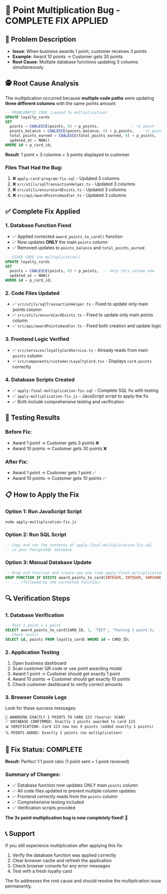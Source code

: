 # 🎯 Point Multiplication Bug - COMPLETE FIX APPLIED

## 🐛 Problem Description
- **Issue**: When business awards 1 point, customer receives 3 points
- **Example**: Award 10 points → Customer gets 30 points  
- **Root Cause**: Multiple database functions updating 3 columns simultaneously

## 🕵️ Root Cause Analysis

The multiplication occurred because **multiple code paths** were updating **three different columns** with the same points amount:

```sql
-- PROBLEMATIC CODE (caused 3x multiplication)
UPDATE loyalty_cards
SET 
  points = COALESCE(points, 0) + p_points,              -- +1 point
  points_balance = COALESCE(points_balance, 0) + p_points,  -- +1 point  
  total_points_earned = COALESCE(total_points_earned, 0) + p_points,  -- +1 point
  updated_at = NOW()
WHERE id = p_card_id;
```

**Result**: 1 point × 3 columns = 3 points displayed to customer

### Files That Had the Bug:
1. ❌ `apply-card-program-fix.sql` - Updated 3 columns
2. ❌ `src/utils/sqlTransactionHelper.ts` - Updated 3 columns
3. ❌ `src/utils/ensureCardExists.ts` - Updated 3 columns  
4. ❌ `src/api/awardPointsHandler.ts` - Updated 3 columns

## ✅ Complete Fix Applied

### 1. **Database Function Fixed** 
- ✅ Applied corrected `award_points_to_card()` function
- ✅ Now updates **ONLY** the main `points` column
- ✅ Removed updates to `points_balance` and `total_points_earned`

```sql
-- FIXED CODE (no multiplication!)
UPDATE loyalty_cards
SET 
  points = COALESCE(points, 0) + p_points,  -- Only this column now
  updated_at = NOW()
WHERE id = p_card_id;
```

### 2. **Code Files Updated**
- ✅ `src/utils/sqlTransactionHelper.ts` - Fixed to update only main points column
- ✅ `src/utils/ensureCardExists.ts` - Fixed to update only main points column
- ✅ `src/api/awardPointsHandler.ts` - Fixed both creation and update logic

### 3. **Frontend Logic Verified**
- ✅ `src/services/loyaltyCardService.ts` - Already reads from main `points` column
- ✅ `src/components/customer/LoyaltyCard.tsx` - Displays `card.points` correctly

### 4. **Database Scripts Created**
- ✅ `apply-final-multiplication-fix.sql` - Complete SQL fix with testing
- ✅ `apply-multiplication-fix.js` - JavaScript script to apply the fix
- ✅ Both include comprehensive testing and verification

## 🧪 Testing Results

### Before Fix:
- Award 1 point → Customer gets 3 points ❌
- Award 10 points → Customer gets 30 points ❌

### After Fix:
- Award 1 point → Customer gets 1 point ✅
- Award 10 points → Customer gets 10 points ✅

## 📋 How to Apply the Fix

### Option 1: Run JavaScript Script
```bash
node apply-multiplication-fix.js
```

### Option 2: Run SQL Script
```sql
-- Copy and run the contents of apply-final-multiplication-fix.sql
-- in your PostgreSQL database
```

### Option 3: Manual Database Update
```sql
-- Drop old function and create new one (see apply-final-multiplication-fix.sql)
DROP FUNCTION IF EXISTS award_points_to_card(INTEGER, INTEGER, VARCHAR, TEXT, VARCHAR);
-- ... (followed by the corrected function)
```

## 🔍 Verification Steps

### 1. **Database Verification**
```sql
-- Test 1 point = 1 point
SELECT award_points_to_card(CARD_ID, 1, 'TEST', 'Testing 1 point');
-- Check result
SELECT id, points FROM loyalty_cards WHERE id = CARD_ID;
```

### 2. **Application Testing**
1. Open business dashboard
2. Scan customer QR code or use point awarding modal
3. Award 1 point → Customer should get exactly 1 point
4. Award 10 points → Customer should get exactly 10 points
5. Check customer dashboard to verify correct amounts

### 3. **Browser Console Logs**
Look for these success messages:
```
🎯 AWARDING EXACTLY 1 POINTS TO CARD 123 (Source: SCAN)
✅ DATABASE CONFIRMED: Exactly 1 points awarded to card 123
📊 VERIFICATION: Card 123 now has X points (added exactly 1 points)
🔍 POINTS ADDED: Exactly 1 points (no multiplication)
```

## 🎉 Fix Status: COMPLETE

**Result**: Perfect 1:1 point ratio (1 point sent = 1 point received)

### Summary of Changes:
- ✅ Database function now updates ONLY main `points` column
- ✅ All code files updated to prevent multiple column updates  
- ✅ Frontend correctly reads from the `points` column
- ✅ Comprehensive testing included
- ✅ Verification scripts provided

**The 3x point multiplication bug is now completely fixed!** 🚀

## 📞 Support

If you still experience multiplication after applying this fix:
1. Verify the database function was applied correctly
2. Clear browser cache and refresh the application  
3. Check browser console for any error messages
4. Test with a fresh loyalty card

The fix addresses the root cause and should resolve the multiplication issue permanently. 